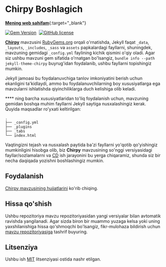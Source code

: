 # Chirpy Boshlagich

[**Mening web sahifam**][webpage]{:target="_blank"}

[![Gem Version](https://img.shields.io/gem/v/jekyll-theme-chirpy)][gem]&nbsp;
[![GitHub license](https://img.shields.io/github/license/cotes2020/chirpy-starter.svg?color=blue)][mit]

[**Chirpy**][chirpy] mavzusini [RubyGems.org][gem] orqali o'rnatishda, Jekyll faqat `_data`, `_layouts`, `_includes`, `_sass` va `assets` papkalardagi fayllarni, shuningdek, mavzuning gemidagi `_config.yml` faylining kichik qismini o'qiy oladi. Agar siz ushbu mavzuni gem sifatida o'rnatgan bo'lsangiz, `bundle info --path jekyll-theme-chirpy` buyrug'idan foydalanib, ushbu fayllarni topishingiz mumkin.

Jekyll jamoasi bu foydalanuvchiga tanlov imkoniyatini berish uchun ekanligini ta'kidlaydi, ammo bu foydalanuvchilarning boy xususiyatlarga ega mavzularni ishlatishda qiyinchiliklarga duch kelishiga olib keladi.

**** ning barcha xususiyatlaridan to'liq foydalanish uchun, mavzuning gemidan boshqa muhim fayllarni Jekyll saytiga nusxalashingiz kerak. Quyida maqsadlar ro'yxati keltirilgan:

```shell
.
├── _config.yml
├── _plugins
├── _tabs
└── index.html
````

Vaqtingizni tejash va nusxalash paytida ba'zi fayllarni yo'qotib qo'yishingiz mumkinligini hisobga olib, biz **Chirpy** mavzusining so'nggi versiyasidagi fayllar/sozlamalarni va [CD][CD] ish jarayonini bu yerga chiqaramiz, shunda siz bir necha daqiqada yozishni boshlashingiz mumkin.

## Foydalanish

[Chirpy mavzusining hujjatlarini](https://github.com/cotes2020/jekyll-theme-chirpy/wiki) ko'rib chiqing.

## Hissa qo'shish

Ushbu repozitoriya mavzu repozitoriyasidan yangi versiyalar bilan avtomatik ravishda yangilanadi. Agar sizda biron bir muammo yuzaga kelsa yoki uning yaxshilanishiga hissa qo'shmoqchi bo'lsangiz, fikr-mulohaza bildirish uchun [mavzu repozitoriyasiga][chirpy] tashrif buyuring.

## Litsenziya

Ushbu ish [MIT][mit] litsenziyasi ostida nashr etilgan.

[gem]: https://rubygems.org/gems/jekyll-theme-chirpy
[chirpy]: https://github.com/cotes2020/jekyll-theme-chirpy/
[webpage]: https://MrKakharov.github.io/
[CD]: https://en.wikipedia.org/wiki/Continuous_deployment
[mit]: https://github.com/cotes2020/chirpy-starter/blob/master/LICENSE
